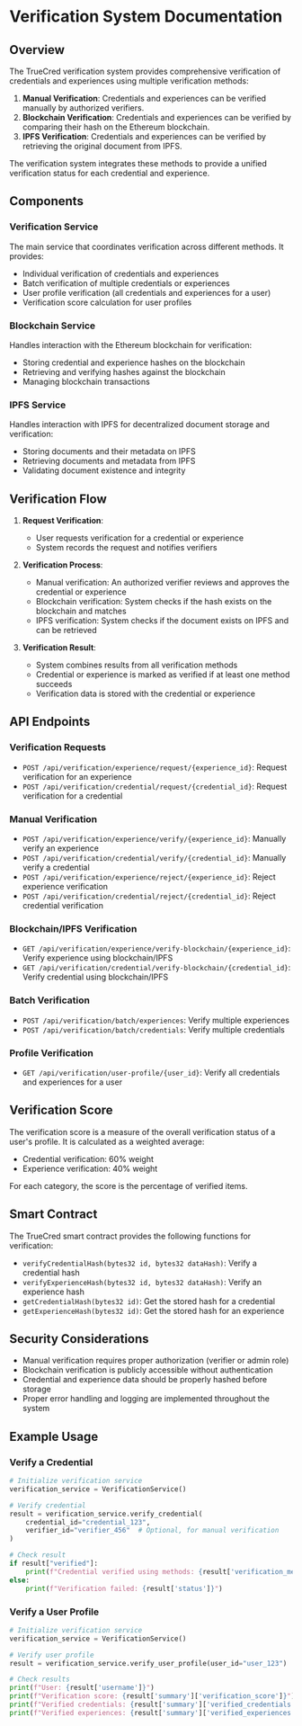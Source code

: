 # Verification System Documentation

## Overview

The TrueCred verification system provides comprehensive verification of credentials and experiences using multiple verification methods:

1. **Manual Verification**: Credentials and experiences can be verified manually by authorized verifiers.
2. **Blockchain Verification**: Credentials and experiences can be verified by comparing their hash on the Ethereum blockchain.
3. **IPFS Verification**: Credentials and experiences can be verified by retrieving the original document from IPFS.

The verification system integrates these methods to provide a unified verification status for each credential and experience.

## Components

### Verification Service

The main service that coordinates verification across different methods. It provides:

- Individual verification of credentials and experiences
- Batch verification of multiple credentials or experiences
- User profile verification (all credentials and experiences for a user)
- Verification score calculation for user profiles

### Blockchain Service

Handles interaction with the Ethereum blockchain for verification:

- Storing credential and experience hashes on the blockchain
- Retrieving and verifying hashes against the blockchain
- Managing blockchain transactions

### IPFS Service

Handles interaction with IPFS for decentralized document storage and verification:

- Storing documents and their metadata on IPFS
- Retrieving documents and metadata from IPFS
- Validating document existence and integrity

## Verification Flow

1. **Request Verification**:

   - User requests verification for a credential or experience
   - System records the request and notifies verifiers

2. **Verification Process**:

   - Manual verification: An authorized verifier reviews and approves the credential or experience
   - Blockchain verification: System checks if the hash exists on the blockchain and matches
   - IPFS verification: System checks if the document exists on IPFS and can be retrieved

3. **Verification Result**:
   - System combines results from all verification methods
   - Credential or experience is marked as verified if at least one method succeeds
   - Verification data is stored with the credential or experience

## API Endpoints

### Verification Requests

- `POST /api/verification/experience/request/{experience_id}`: Request verification for an experience
- `POST /api/verification/credential/request/{credential_id}`: Request verification for a credential

### Manual Verification

- `POST /api/verification/experience/verify/{experience_id}`: Manually verify an experience
- `POST /api/verification/credential/verify/{credential_id}`: Manually verify a credential
- `POST /api/verification/experience/reject/{experience_id}`: Reject experience verification
- `POST /api/verification/credential/reject/{credential_id}`: Reject credential verification

### Blockchain/IPFS Verification

- `GET /api/verification/experience/verify-blockchain/{experience_id}`: Verify experience using blockchain/IPFS
- `GET /api/verification/credential/verify-blockchain/{credential_id}`: Verify credential using blockchain/IPFS

### Batch Verification

- `POST /api/verification/batch/experiences`: Verify multiple experiences
- `POST /api/verification/batch/credentials`: Verify multiple credentials

### Profile Verification

- `GET /api/verification/user-profile/{user_id}`: Verify all credentials and experiences for a user

## Verification Score

The verification score is a measure of the overall verification status of a user's profile. It is calculated as a weighted average:

- Credential verification: 60% weight
- Experience verification: 40% weight

For each category, the score is the percentage of verified items.

## Smart Contract

The TrueCred smart contract provides the following functions for verification:

- `verifyCredentialHash(bytes32 id, bytes32 dataHash)`: Verify a credential hash
- `verifyExperienceHash(bytes32 id, bytes32 dataHash)`: Verify an experience hash
- `getCredentialHash(bytes32 id)`: Get the stored hash for a credential
- `getExperienceHash(bytes32 id)`: Get the stored hash for an experience

## Security Considerations

- Manual verification requires proper authorization (verifier or admin role)
- Blockchain verification is publicly accessible without authentication
- Credential and experience data should be properly hashed before storage
- Proper error handling and logging are implemented throughout the system

## Example Usage

### Verify a Credential

```python
# Initialize verification service
verification_service = VerificationService()

# Verify credential
result = verification_service.verify_credential(
    credential_id="credential_123",
    verifier_id="verifier_456"  # Optional, for manual verification
)

# Check result
if result["verified"]:
    print(f"Credential verified using methods: {result['verification_methods']}")
else:
    print(f"Verification failed: {result['status']}")
```

### Verify a User Profile

```python
# Initialize verification service
verification_service = VerificationService()

# Verify user profile
result = verification_service.verify_user_profile(user_id="user_123")

# Check results
print(f"User: {result['username']}")
print(f"Verification score: {result['summary']['verification_score']}")
print(f"Verified credentials: {result['summary']['verified_credentials']} of {result['summary']['total_credentials']}")
print(f"Verified experiences: {result['summary']['verified_experiences']} of {result['summary']['total_experiences']}")
```
